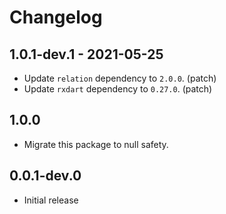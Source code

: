 # Changelog

## 1.0.1-dev.1 - 2021-05-25

* Update `relation` dependency to `2.0.0`. (patch)
* Update `rxdart` dependency to `0.27.0`. (patch)

## 1.0.0

* Migrate this package to null safety.

## 0.0.1-dev.0

* Initial release
